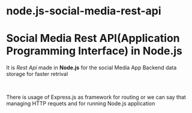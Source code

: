 # node.js-social-media-rest-api
<h1>Social Media Rest API(Application Programming Interface) in Node.js</h1>
<p>It is <i>Rest Api</i> made in <strong>Node.js</strong> for the social Media App Backend data storage for faster retrival</p><br>
<p>There is usage of Express.js as framework for routing or we can say that managing HTTP requets and for running Node.js application </p>




